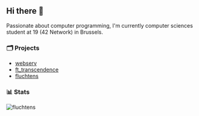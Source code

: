 ## Hi there 👋

Passionate about computer programming, I'm currently computer sciences student at 19 (42 Network) in Brussels.

### 🗂️ Projects
- [webserv](https://github.com/fluchtens/webserv)
- [ft_transcendence](https://github.com/fluchtens/ft_transcendence)
- [fluchtens](https://github.com/fluchtens/fluchtens)

### 📊 Stats
<img src="https://github-readme-stats.vercel.app/api/top-langs?username=fluchtens&show_icons=true&locale=en&layout=compact&theme=github_dark" alt="fluchtens"/>
